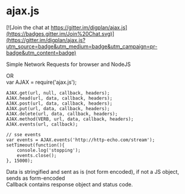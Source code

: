 ajax.js
=======

[![Join the chat at https://gitter.im/digplan/ajax.js](https://badges.gitter.im/Join%20Chat.svg)](https://gitter.im/digplan/ajax.js?utm_source=badge&utm_medium=badge&utm_campaign=pr-badge&utm_content=badge)

Simple Network Requests for browser and NodeJS

<script src='ajax.js'></script>    
OR    
var AJAX = require('ajax.js');    

````
AJAX.get(url, null, callback, headers);
AJAX.head(url, data, callback, headers);
AJAX.post(url, data, callback, headers);
AJAX.put(url, data, callback, headers);
AJAX.delete(url, data, callback, headers);
AJAX.method(VERB, url, data, callback, headers);
AJAX.events(url, callback);

// sse events
var events = AJAX.events('http://http-echo.com/stream');
setTimeout(function(){
	console.log('stopping');
	events.close();
}, 15000);
````

Data is stringified and sent as is (not form encoded), if not a JS object, sends as form-encoded    
Callback contains response object and status code.
